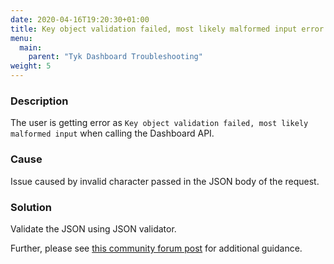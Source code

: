 ```yaml
---
date: 2020-04-16T19:20:30+01:00
title: Key object validation failed, most likely malformed input error
menu:
  main:
    parent: "Tyk Dashboard Troubleshooting"
weight: 5 
---
```


### Description

The user is getting error as `Key object validation failed, most likely malformed input` when calling the Dashboard API.

### Cause

Issue caused by invalid character passed in the JSON body of the request.

### Solution

Validate the JSON using JSON validator.

Further, please see [this community forum post](https://community.tyk.io/t/error-creating-new-api-through-dashboard-rest-api/1555/2) for additional guidance.
